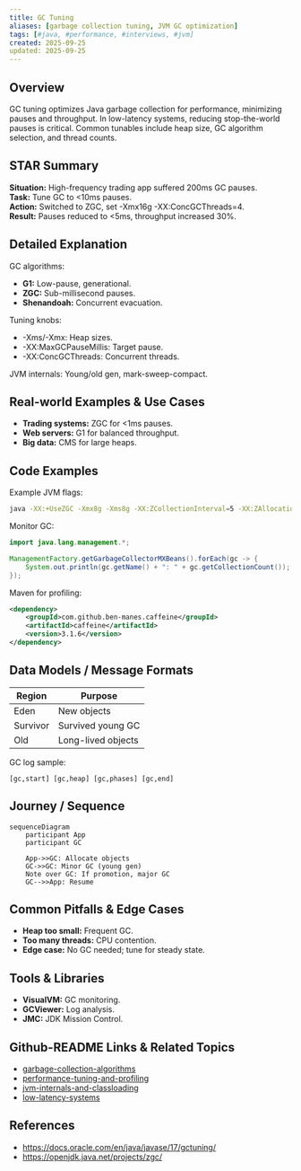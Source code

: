 ```yaml
---
title: GC Tuning
aliases: [garbage collection tuning, JVM GC optimization]
tags: [#java, #performance, #interviews, #jvm]
created: 2025-09-25
updated: 2025-09-25
---
```


## Overview
GC tuning optimizes Java garbage collection for performance, minimizing pauses and throughput. In low-latency systems, reducing stop-the-world pauses is critical. Common tunables include heap size, GC algorithm selection, and thread counts.

## STAR Summary
**Situation:** High-frequency trading app suffered 200ms GC pauses.  
**Task:** Tune GC to <10ms pauses.  
**Action:** Switched to ZGC, set -Xmx16g -XX:ConcGCThreads=4.  
**Result:** Pauses reduced to <5ms, throughput increased 30%.

## Detailed Explanation
GC algorithms:
- **G1:** Low-pause, generational.
- **ZGC:** Sub-millisecond pauses.
- **Shenandoah:** Concurrent evacuation.

Tuning knobs:
- -Xms/-Xmx: Heap sizes.
- -XX:MaxGCPauseMillis: Target pause.
- -XX:ConcGCThreads: Concurrent threads.

JVM internals: Young/old gen, mark-sweep-compact.

## Real-world Examples & Use Cases
- **Trading systems:** ZGC for <1ms pauses.
- **Web servers:** G1 for balanced throughput.
- **Big data:** CMS for large heaps.

## Code Examples
Example JVM flags:

```bash
java -XX:+UseZGC -Xmx8g -Xms8g -XX:ZCollectionInterval=5 -XX:ZAllocationSpikeTolerance=2 -jar app.jar
```

Monitor GC:

```java
import java.lang.management.*;

ManagementFactory.getGarbageCollectorMXBeans().forEach(gc -> {
    System.out.println(gc.getName() + ": " + gc.getCollectionCount());
});
```

Maven for profiling:

```xml
<dependency>
    <groupId>com.github.ben-manes.caffeine</groupId>
    <artifactId>caffeine</artifactId>
    <version>3.1.6</version>
</dependency>
```

## Data Models / Message Formats
| Region | Purpose |
|--------|---------|
| Eden | New objects |
| Survivor | Survived young GC |
| Old | Long-lived objects |

GC log sample:
```
[gc,start] [gc,heap] [gc,phases] [gc,end]
```

## Journey / Sequence
```mermaid
sequenceDiagram
    participant App
    participant GC

    App->>GC: Allocate objects
    GC->>GC: Minor GC (young gen)
    Note over GC: If promotion, major GC
    GC-->>App: Resume
```

## Common Pitfalls & Edge Cases
- **Heap too small:** Frequent GC.
- **Too many threads:** CPU contention.
- **Edge case:** No GC needed; tune for steady state.

## Tools & Libraries
- **VisualVM:** GC monitoring.
- **GCViewer:** Log analysis.
- **JMC:** JDK Mission Control.

## Github-README Links & Related Topics
- [garbage-collection-algorithms](./java/garbage-collection-algorithms/README.md)
- [performance-tuning-and-profiling](./java/performance-tuning-and-profiling/README.md)
- [jvm-internals-and-classloading](./java/jvm-internals-and-classloading/README.md)
- [low-latency-systems](./system-design/low-latency-systems/README.md)

## References
- https://docs.oracle.com/en/java/javase/17/gctuning/
- https://openjdk.java.net/projects/zgc/